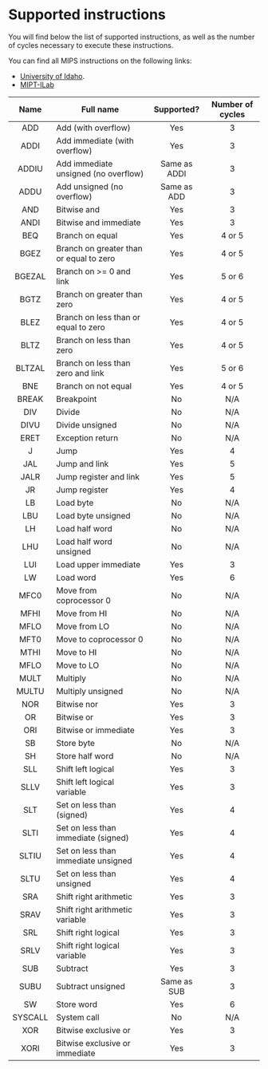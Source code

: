 # Supported instructions

You will find below the list of supported instructions, as well as the number of
cycles necessary to execute these instructions.

You can find all MIPS instructions on the following links:
- [University of Idaho][uidaho.edu].
- [MIPT-ILab][mipt-ilab]


| Name    | Full name                               | Supported?   | Number of cycles |
|:-------:| --------------------------------------- |:------------:|:----------------:|
| ADD     | Add (with overflow)                     | Yes          |         3        |
| ADDI    | Add immediate (with overflow)           | Yes          |         3        |
| ADDIU   | Add immediate unsigned (no overflow)    | Same as ADDI |         3        |
| ADDU    | Add unsigned (no overflow)              | Same as ADD  |         3        |
| AND     | Bitwise and                             | Yes          |         3        |
| ANDI    | Bitwise and immediate                   | Yes          |         3        |
| BEQ     | Branch on equal                         | Yes          |      4 or 5      |
| BGEZ    | Branch on greater than or equal to zero | Yes          |      4 or 5      |
| BGEZAL  | Branch on >= 0 and link                 | Yes          |      5 or 6      |
| BGTZ    | Branch on greater than zero             | Yes          |      4 or 5      |
| BLEZ    | Branch on less than or equal to zero    | Yes          |      4 or 5      |
| BLTZ    | Branch on less than zero                | Yes          |      4 or 5      |
| BLTZAL  | Branch on less than zero and link       | Yes          |      5 or 6      |
| BNE     | Branch on not equal                     | Yes          |      4 or 5      |
| BREAK   | Breakpoint                              | No           |        N/A       |
| DIV     | Divide                                  | No           |        N/A       |
| DIVU    | Divide unsigned                         | No           |        N/A       |
| ERET    | Exception return                        | No           |        N/A       |
| J       | Jump                                    | Yes          |         4        |
| JAL     | Jump and link                           | Yes          |         5        |
| JALR    | Jump register and link                  | Yes          |         5        |
| JR      | Jump register                           | Yes          |         4        |
| LB      | Load byte                               | No           |        N/A       |
| LBU     | Load byte unsigned                      | No           |        N/A       |
| LH      | Load half word                          | No           |        N/A       |
| LHU     | Load half word unsigned                 | No           |        N/A       |
| LUI     | Load upper immediate                    | Yes          |         3        |
| LW      | Load word                               | Yes          |         6        |
| MFC0    | Move from coprocessor 0                 | No           |        N/A       |
| MFHI    | Move from HI                            | No           |        N/A       |
| MFLO    | Move from LO                            | No           |        N/A       |
| MFT0    | Move to coprocessor 0                   | No           |        N/A       |
| MTHI    | Move to HI                              | No           |        N/A       |
| MFLO    | Move to LO                              | No           |        N/A       |
| MULT    | Multiply                                | No           |        N/A       |
| MULTU   | Multiply unsigned                       | No           |        N/A       |
| NOR     | Bitwise nor                             | Yes          |         3        |
| OR      | Bitwise or                              | Yes          |         3        |
| ORI     | Bitwise or immediate                    | Yes          |         3        |
| SB      | Store byte                              | No           |        N/A       |
| SH      | Store half word                         | No           |        N/A       |
| SLL     | Shift left logical                      | Yes          |         3        |
| SLLV    | Shift left logical variable             | Yes          |         3        |
| SLT     | Set on less than (signed)               | Yes          |         4        |
| SLTI    | Set on less than immediate (signed)     | Yes          |         4        |
| SLTIU   | Set on less than immediate unsigned     | Yes          |         4        |
| SLTU    | Set on less than unsigned               | Yes          |         4        |
| SRA     | Shift right arithmetic                  | Yes          |         3        |
| SRAV    | Shift right arithmetic variable         | Yes          |         3        |
| SRL     | Shift right logical                     | Yes          |         3        |
| SRLV    | Shift right logical variable            | Yes          |         3        |
| SUB     | Subtract                                | Yes          |         3        |
| SUBU    | Subtract unsigned                       | Same as SUB  |         3        |
| SW      | Store word                              | Yes          |         6        |
| SYSCALL | System call                             | No           |        N/A       |
| XOR     | Bitwise exclusive or                    | Yes          |         3        |
| XORI    | Bitwise exclusive or immediate          | Yes          |         3        |


[uidaho.edu]: http://www.mrc.uidaho.edu/mrc/people/jff/digital/MIPSir.html
[mipt-ilab]: https://github.com/MIPT-ILab/mipt-mips/wiki/MIPS-Instruction-Set
